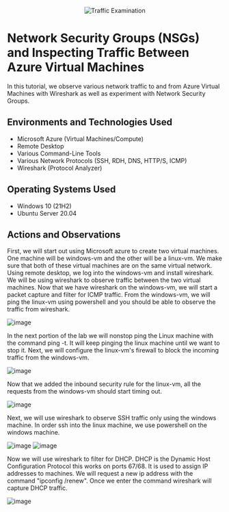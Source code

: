 <p align="center">
<img src="https://i.imgur.com/Ua7udoS.png" alt="Traffic Examination"/>
</p>

<h1>Network Security Groups (NSGs) and Inspecting Traffic Between Azure Virtual Machines</h1>
In this tutorial, we observe various network traffic to and from Azure Virtual Machines with Wireshark as well as experiment with Network Security Groups. <br />


<h2>Environments and Technologies Used</h2>

- Microsoft Azure (Virtual Machines/Compute)
- Remote Desktop
- Various Command-Line Tools
- Various Network Protocols (SSH, RDH, DNS, HTTP/S, ICMP)
- Wireshark (Protocol Analyzer)

<h2>Operating Systems Used </h2>

- Windows 10 (21H2)
- Ubuntu Server 20.04


<h2>Actions and Observations</h2>
First, we will start out using Microsoft azure to create two virtual machines. One machine will be windows-vm and the other will be a linux-vm. We make sure that both of these virtual machines are on the same virtual network. Using remote desktop, we log into the windows-vm and install wireshark. We will be using wireshark to observe traffic between the two virtual machines. Now that we have wireshark on the windows-vm, we will start a packet capture and filter for ICMP traffic. From the windows-vm, we will ping the linux-vm using powershell and you should be able to observe the traffic from wireshark. 

![image](https://github.com/user-attachments/assets/861390c3-059a-425c-9a9d-fce43e5e7dc3)

In the next portion of the lab we will nonstop ping the Linux machine with the command ping -t. It will keep pinging the linux machine until we want to stop it. Next, we will configure the linux-vm's firewall to block the incoming traffic from the windows-vm. 

![image](https://github.com/user-attachments/assets/a6e3c881-c4ea-4e98-a800-61a0057ca3a5)

Now that we added the inbound security rule for the linux-vm, all the requests from the windows-vm should start timing out. 

![image](https://github.com/user-attachments/assets/a63e0b47-bd2c-4b08-b7ab-2c9ef4807b02)

Next, we will use wireshark to observe SSH traffic only using the windows machine. In order ssh into the linux machine, we use powershell on the windows machine. 

![image](https://github.com/user-attachments/assets/1eaf7b8d-5515-4f2b-b35e-a57baf8bd17d)
![image](https://github.com/user-attachments/assets/85a1d76d-2424-4a5a-87a1-59db9f8b2045)

Now we will use wireshark to filter for DHCP. DHCP is the Dynamic Host Configuration Protocol this works on ports 67/68. It is used to assign IP addresses to machines. We will request a new ip address with the command "ipconfig /renew". Once we enter the command wireshark will capture DHCP traffic.

![image](https://github.com/user-attachments/assets/67117574-087e-4cd4-ae93-c2f5e2b011d2)




